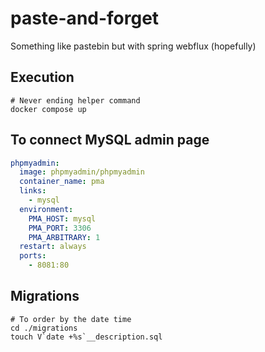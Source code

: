 # paste-and-forget
Something like pastebin but with spring webflux (hopefully)

## Execution

```shell
# Never ending helper command
docker compose up
```

## To connect MySQL admin page

```yaml
phpmyadmin:
  image: phpmyadmin/phpmyadmin
  container_name: pma
  links:
    - mysql
  environment:
    PMA_HOST: mysql
    PMA_PORT: 3306
    PMA_ARBITRARY: 1
  restart: always
  ports:
    - 8081:80
```

## Migrations

```shell
# To order by the date time
cd ./migrations
touch V`date +%s`__description.sql
```